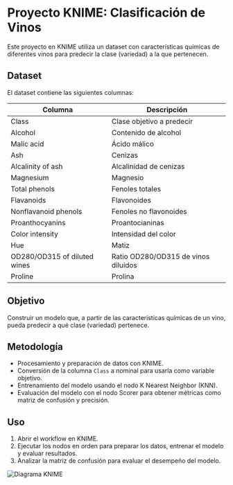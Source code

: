 # Proyecto KNIME: Clasificación de Vinos

Este proyecto en KNIME utiliza un dataset con características químicas de diferentes vinos para predecir la clase (variedad) a la que pertenecen.

## Dataset

El dataset contiene las siguientes columnas:

| Columna                      | Descripción                         |
|-----------------------------|-----------------------------------|
| Class                       | Clase objetivo a predecir          |
| Alcohol                     | Contenido de alcohol               |
| Malic acid                  | Ácido málico                      |
| Ash                         | Cenizas                          |
| Alcalinity of ash           | Alcalinidad de cenizas            |
| Magnesium                   | Magnesio                         |
| Total phenols               | Fenoles totales                  |
| Flavanoids                  | Flavonoides                     |
| Nonflavanoid phenols        | Fenoles no flavonoides           |
| Proanthocyanins             | Proantocianinas                 |
| Color intensity             | Intensidad del color              |
| Hue                         | Matiz                            |
| OD280/OD315 of diluted wines| Ratio OD280/OD315 de vinos diluidos |
| Proline                     | Prolina                         |

## Objetivo

Construir un modelo que, a partir de las características químicas de un vino, pueda predecir a qué clase (variedad) pertenece.

## Metodología

- Procesamiento y preparación de datos con KNIME.  
- Conversión de la columna `Class` a nominal para usarla como variable objetivo.  
- Entrenamiento del modelo usando el nodo K Nearest Neighbor (KNN).  
- Evaluación del modelo con el nodo Scorer para obtener métricas como matriz de confusión y precisión.

## Uso

1. Abrir el workflow en KNIME.  
2. Ejecutar los nodos en orden para preparar los datos, entrenar el modelo y evaluar resultados.  
3. Analizar la matriz de confusión para evaluar el desempeño del modelo.

![Diagrama KNIME](M6_Practica18/images/work_flow.png)

